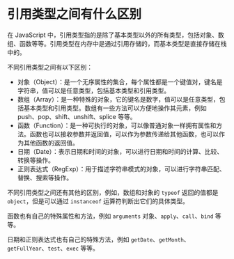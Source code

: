 # 引用类型之间有什么区别

在 JavaScript 中，引用类型指的是除了基本类型以外的所有类型，包括对象、数组、函数等等。引用类型在内存中是通过引用存储的，而基本类型是直接存储在栈中的。

不同引用类型之间有以下区别：

- 对象（Object）：是一个无序属性的集合，每个属性都是一个键值对，键名是字符串，值可以是任意类型，包括基本类型和引用类型。
- 数组（Array）：是一种特殊的对象，它的键名是数字，值可以是任意类型，包括基本类型和引用类型。数组有一些方法可以方便地操作其元素，例如 push、pop、shift、unshift、splice 等等。
- 函数（Function）：是一种可执行的对象，可以像普通对象一样拥有属性和方法。函数也可以接收参数并返回值，可以作为参数传递给其他函数，也可以作为其他函数的返回值。
- 日期（Date）：表示日期和时间的对象，可以进行日期和时间的计算、比较、转换等操作。
- 正则表达式（RegExp）：用于描述字符串模式的对象，可以进行字符串匹配、替换、搜索等操作。

不同引用类型之间还有其他的区别，例如，数组和对象的 `typeof` 返回的值都是 `object`，但是可以通过 `instanceof` 运算符判断出它们的具体类型。

函数也有自己的特殊属性和方法，例如 `arguments` 对象、`apply`、`call`、`bind` 等等。

日期和正则表达式也有自己的特殊方法，例如 `getDate`、`getMonth`、`getFullYear`、`test`、`exec` 等等。



